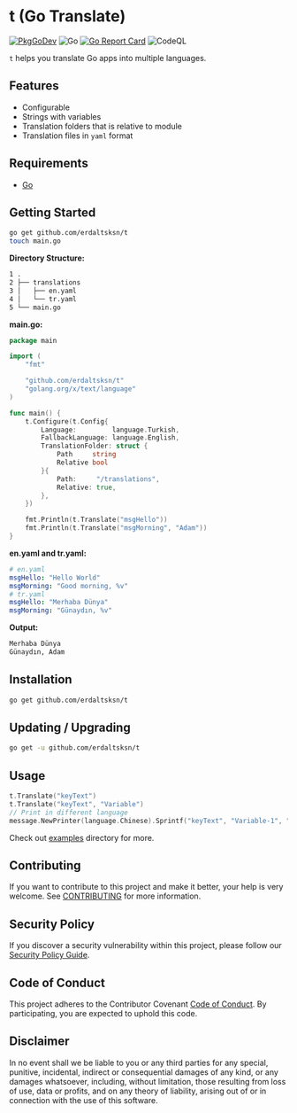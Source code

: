 # t (Go Translate)

[![PkgGoDev](https://pkg.go.dev/badge/github.com/erdaltsksn/t)](https://pkg.go.dev/github.com/erdaltsksn/t)
![Go](https://github.com/erdaltsksn/t/workflows/Go%20(build)/badge.svg)
[![Go Report Card](https://goreportcard.com/badge/github.com/erdaltsksn/t)](https://goreportcard.com/report/github.com/erdaltsksn/t)
![CodeQL](https://github.com/erdaltsksn/t/workflows/CodeQL/badge.svg)

`t` helps you translate Go apps into multiple languages.

## Features

- Configurable
- Strings with variables
- Translation folders that is relative to module
- Translation files in `yaml` format

## Requirements

- [Go](https://golang.org)

## Getting Started

```sh
go get github.com/erdaltsksn/t
touch main.go
```

**Directory Structure:**

```sh
1 .
2 ├── translations
3 │   ├── en.yaml
4 │   └── tr.yaml
5 └── main.go
```

**main.go:**

```go
package main

import (
	"fmt"

	"github.com/erdaltsksn/t"
	"golang.org/x/text/language"
)

func main() {
	t.Configure(t.Config{
		Language:         language.Turkish,
		FallbackLanguage: language.English,
		TranslationFolder: struct {
			Path     string
			Relative bool
		}{
			Path:     "/translations",
			Relative: true,
		},
	})

	fmt.Println(t.Translate("msgHello"))
	fmt.Println(t.Translate("msgMorning", "Adam"))
}
```

**en.yaml and tr.yaml:**

```yaml
# en.yaml
msgHello: "Hello World"
msgMorning: "Good morning, %v"
# tr.yaml
msgHello: "Merhaba Dünya"
msgMorning: "Günaydın, %v"
```

**Output:**

```txt
Merhaba Dünya
Günaydın, Adam
```

## Installation

```sh
go get github.com/erdaltsksn/t
```

## Updating / Upgrading

```sh
go get -u github.com/erdaltsksn/t
```

## Usage

```go
t.Translate("keyText")
t.Translate("keyText", "Variable")
// Print in different language
message.NewPrinter(language.Chinese).Sprintf("keyText", "Variable-1", "var-2")
```

Check out [examples](examples) directory for more.

## Contributing

If you want to contribute to this project and make it better, your help is very
welcome. See [CONTRIBUTING](.github/CONTRIBUTING.md) for more information.

## Security Policy

If you discover a security vulnerability within this project, please follow our
[Security Policy Guide](.github/SECURITY.md).

## Code of Conduct

This project adheres to the Contributor Covenant [Code of Conduct](.github/CODE_OF_CONDUCT.md).
By participating, you are expected to uphold this code.

## Disclaimer

In no event shall we be liable to you or any third parties for any special,
punitive, incidental, indirect or consequential damages of any kind, or any
damages whatsoever, including, without limitation, those resulting from loss of
use, data or profits, and on any theory of liability, arising out of or in
connection with the use of this software.
